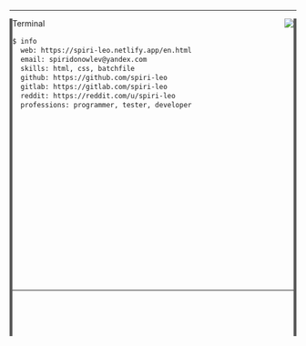 
---
<a href="#"><img align="left" src="line.png"></a>
<a href="#"><img align="right" src="line.png"></a>
Terminal <a href="https://github.com/"><img align="right" src="https://user-images.githubusercontent.com/65015572/151518813-0a44552a-8f0e-4cf6-baf2-2ce0fa3de208.png"></a>

```
$ info
  web: https://spiri-leo.netlify.app/en.html
  email: spiridonowlev@yandex.com
  skills: html, css, batchfile
  github: https://github.com/spiri-leo
  gitlab: https://gitlab.com/spiri-leo
  reddit: https://reddit.com/u/spiri-leo 
  professions: programmer, tester, developer
    
    
    
    
    
    
    
    
    
    
    
    
    
    
    
    
    
    
    
```
---

